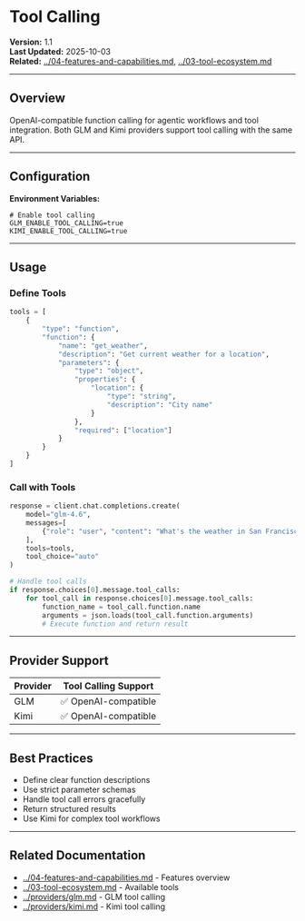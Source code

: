 # Tool Calling

**Version:** 1.1  
**Last Updated:** 2025-10-03  
**Related:** [../04-features-and-capabilities.md](../04-features-and-capabilities.md), [../03-tool-ecosystem.md](../03-tool-ecosystem.md)

---

## Overview

OpenAI-compatible function calling for agentic workflows and tool integration. Both GLM and Kimi providers support tool calling with the same API.

---

## Configuration

**Environment Variables:**
```env
# Enable tool calling
GLM_ENABLE_TOOL_CALLING=true
KIMI_ENABLE_TOOL_CALLING=true
```

---

## Usage

### Define Tools

```python
tools = [
    {
        "type": "function",
        "function": {
            "name": "get_weather",
            "description": "Get current weather for a location",
            "parameters": {
                "type": "object",
                "properties": {
                    "location": {
                        "type": "string",
                        "description": "City name"
                    }
                },
                "required": ["location"]
            }
        }
    }
]
```

### Call with Tools

```python
response = client.chat.completions.create(
    model="glm-4.6",
    messages=[
        {"role": "user", "content": "What's the weather in San Francisco?"}
    ],
    tools=tools,
    tool_choice="auto"
)

# Handle tool calls
if response.choices[0].message.tool_calls:
    for tool_call in response.choices[0].message.tool_calls:
        function_name = tool_call.function.name
        arguments = json.loads(tool_call.function.arguments)
        # Execute function and return result
```

---

## Provider Support

| Provider | Tool Calling Support |
|----------|---------------------|
| GLM | ✅ OpenAI-compatible |
| Kimi | ✅ OpenAI-compatible |

---

## Best Practices

- Define clear function descriptions
- Use strict parameter schemas
- Handle tool call errors gracefully
- Return structured results
- Use Kimi for complex tool workflows

---

## Related Documentation

- [../04-features-and-capabilities.md](../04-features-and-capabilities.md) - Features overview
- [../03-tool-ecosystem.md](../03-tool-ecosystem.md) - Available tools
- [../providers/glm.md](../providers/glm.md) - GLM tool calling
- [../providers/kimi.md](../providers/kimi.md) - Kimi tool calling

